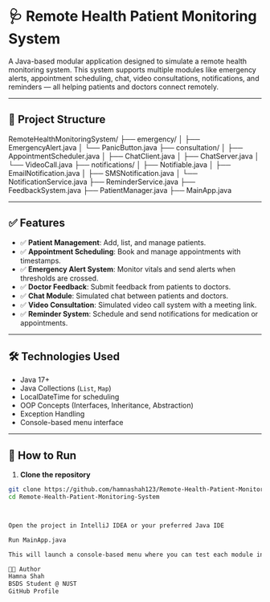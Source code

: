 # 🩺 Remote Health Patient Monitoring System

A Java-based modular application designed to simulate a remote health monitoring system. This system supports multiple modules like emergency alerts, appointment scheduling, chat, video consultations, notifications, and reminders — all helping patients and doctors connect remotely.

---

## 📁 Project Structure
RemoteHealthMonitoringSystem/ ├── emergency/ │ ├── EmergencyAlert.java │ └── PanicButton.java ├── consultation/ │ ├── AppointmentScheduler.java │ ├── ChatClient.java │ ├── ChatServer.java │ └── VideoCall.java ├── notifications/ │ ├── Notifiable.java │ ├── EmailNotification.java │ ├── SMSNotification.java │ └── NotificationService.java ├── ReminderService.java ├── FeedbackSystem.java ├── PatientManager.java ├── MainApp.java



---

## ✅ Features

- ✅ **Patient Management**: Add, list, and manage patients.
- ✅ **Appointment Scheduling**: Book and manage appointments with timestamps.
- ✅ **Emergency Alert System**: Monitor vitals and send alerts when thresholds are crossed.
- ✅ **Doctor Feedback**: Submit feedback from patients to doctors.
- ✅ **Chat Module**: Simulated chat between patients and doctors.
- ✅ **Video Consultation**: Simulated video call system with a meeting link.
- ✅ **Reminder System**: Schedule and send notifications for medication or appointments.

---

## 🛠️ Technologies Used

- Java 17+
- Java Collections (`List`, `Map`)
- LocalDateTime for scheduling
- OOP Concepts (Interfaces, Inheritance, Abstraction)
- Exception Handling
- Console-based menu interface

---

## 🚀 How to Run

1. **Clone the repository**

```bash
git clone https://github.com/hamnashah123/Remote-Health-Patient-Monitoring-System.git
cd Remote-Health-Patient-Monitoring-System



Open the project in IntelliJ IDEA or your preferred Java IDE

Run MainApp.java

This will launch a console-based menu where you can test each module interactively.

👩‍💻 Author
Hamna Shah
BSDS Student @ NUST
GitHub Profile
